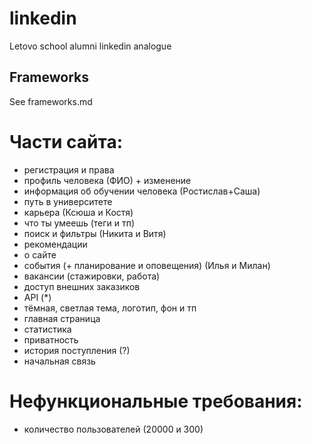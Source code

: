 # linkedin
Letovo school alumni linkedin analogue

## Frameworks
See frameworks.md

# Части сайта:
- регистрация и права
- профиль человека (ФИО) + изменение 
- информация об обучении человека (Ростислав+Саша)
- путь в университете
- карьера (Ксюша и Костя)
- что ты умеешь (теги и тп)
- поиск и фильтры (Никита и Витя)
- рекомендации
- о сайте
- события (+ планирование и оповещения) (Илья и Милан)
- вакансии (стажировки, работа)
- доступ внешних заказиков
- API (*)
- тёмная, светлая тема, логотип, фон и тп
- главная страница
- статистика
- приватность
- история поступления (?)
- начальная связь

# Нефункциональные требования:
- количество пользователей (20000 и 300)
